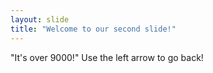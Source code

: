 ```yaml
---
layout: slide
title: "Welcome to our second slide!"
---
```


"It's over 9000!"
Use the left arrow to go back!
